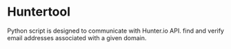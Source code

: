 # Huntertool
 Python script is designed to communicate with Hunter.io API.  find and verify email addresses associated with a given domain.
